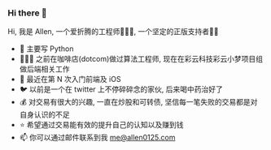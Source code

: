 ### Hi there 👋

Hi, 我是 Allen, 一个爱折腾的工程师👨🏻‍💻, 一个坚定的正版支持者💪🏻

- 🐍️ 主要写 Python
- 👨🏻‍🏭 之前在咖啡店(dotcom)做过算法工程师, 现在在彩云科技彩云小梦项目组做后端相关工作
- 🌱 最近在第 N 次入门前端及 iOS
- 🐦️ 以前是一个在 twitter 上不停碎碎念的家伙, 后来喝中药治好了
- 💰️ 对交易有很大的兴趣, 一直在炒股和可转债, 坚信每一笔失败的交易都是对自身认识的不足
- ⭐️️ 希望通过交易能有效的提升自己的认知以及赚到钱
- 📫 你可以通过邮件联系到我 me@allen0125.com

<!--
**allen0125/allen0125** is a ✨ _special_ ✨ repository because its `README.md` (this file) appears on your GitHub profile.

Here are some ideas to get you started:

- 🔭 I’m currently working on ...
- 🌱 I’m currently learning ...
- 👯 I’m looking to collaborate on ...
- 🤔 I’m looking for help with ...
- 💬 Ask me about ...
- 📫 How to reach me: ...
- 😄 Pronouns: ...
- ⚡ Fun fact: ...
-->

